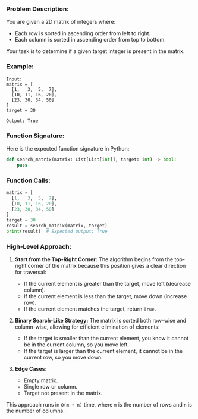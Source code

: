 ### Problem Description:
You are given a 2D matrix of integers where:
- Each row is sorted in ascending order from left to right.
- Each column is sorted in ascending order from top to bottom.

Your task is to determine if a given target integer is present in the matrix.

### Example:
```plaintext
Input:
matrix = [
  [1,   3,  5,  7],
  [10, 11, 16, 20],
  [23, 30, 34, 50]
]
target = 30

Output: True
```

### Function Signature:
Here is the expected function signature in Python:
```python
def search_matrix(matrix: List[List[int]], target: int) -> bool:
    pass
```

### Function Calls:
```python
matrix = [
  [1,   3,  5,  7],
  [10, 11, 16, 20],
  [23, 30, 34, 50]
]
target = 30
result = search_matrix(matrix, target)
print(result)  # Expected output: True
```

### High-Level Approach:
1. **Start from the Top-Right Corner:** The algorithm begins from the top-right corner of the matrix because this position gives a clear direction for traversal:
   - If the current element is greater than the target, move left (decrease column).
   - If the current element is less than the target, move down (increase row).
   - If the current element matches the target, return `True`.

2. **Binary Search-Like Strategy:** The matrix is sorted both row-wise and column-wise, allowing for efficient elimination of elements:
   - If the target is smaller than the current element, you know it cannot be in the current column, so you move left.
   - If the target is larger than the current element, it cannot be in the current row, so you move down.

3. **Edge Cases:**
   - Empty matrix.
   - Single row or column.
   - Target not present in the matrix.

This approach runs in `O(m + n)` time, where `m` is the number of rows and `n` is the number of columns.

